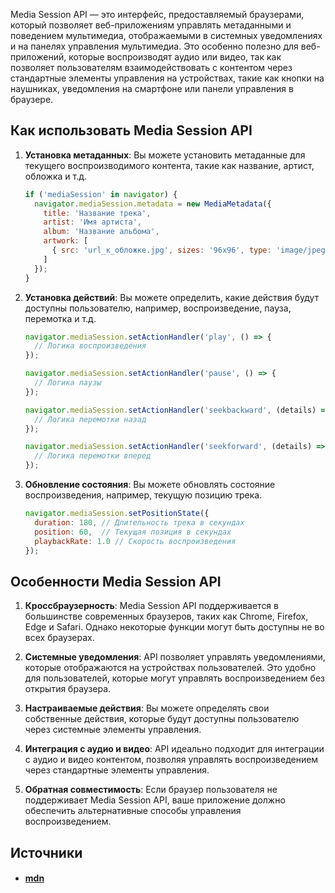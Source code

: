 Media Session API — это интерфейс, предоставляемый браузерами, который позволяет веб-приложениям управлять метаданными и поведением мультимедиа, отображаемыми в системных уведомлениях и на панелях управления мультимедиа. Это особенно полезно для веб-приложений, которые воспроизводят аудио или видео, так как позволяет пользователям взаимодействовать с контентом через стандартные элементы управления на устройствах, такие как кнопки на наушниках, уведомления на смартфоне или панели управления в браузере.

## Как использовать Media Session API

1. **Установка метаданных**:
   Вы можете установить метаданные для текущего воспроизводимого контента, такие как название, артист, обложка и т.д.

   ```javascript
   if ('mediaSession' in navigator) {
     navigator.mediaSession.metadata = new MediaMetadata({
       title: 'Название трека',
       artist: 'Имя артиста',
       album: 'Название альбома',
       artwork: [
         { src: 'url_к_обложке.jpg', sizes: '96x96', type: 'image/jpeg' }
       ]
     });
   }
   ```

2. **Установка действий**:
   Вы можете определить, какие действия будут доступны пользователю, например, воспроизведение, пауза, перемотка и т.д.

   ```javascript
   navigator.mediaSession.setActionHandler('play', () => {
     // Логика воспроизведения
   });

   navigator.mediaSession.setActionHandler('pause', () => {
     // Логика паузы
   });

   navigator.mediaSession.setActionHandler('seekbackward', (details) => {
     // Логика перемотки назад
   });

   navigator.mediaSession.setActionHandler('seekforward', (details) => {
     // Логика перемотки вперед
   });
   ```

3. **Обновление состояния**:
   Вы можете обновлять состояние воспроизведения, например, текущую позицию трека.

   ```javascript
   navigator.mediaSession.setPositionState({
     duration: 180, // Длительность трека в секундах
     position: 60,  // Текущая позиция в секундах
     playbackRate: 1.0 // Скорость воспроизведения
   });
   ```

## Особенности Media Session API

1. **Кроссбраузерность**:
   Media Session API поддерживается в большинстве современных браузеров, таких как Chrome, Firefox, Edge и Safari. Однако некоторые функции могут быть доступны не во всех браузерах.

2. **Системные уведомления**:
   API позволяет управлять уведомлениями, которые отображаются на устройствах пользователей. Это удобно для пользователей, которые могут управлять воспроизведением без открытия браузера.

3. **Настраиваемые действия**:
   Вы можете определять свои собственные действия, которые будут доступны пользователю через системные элементы управления.

4. **Интеграция с аудио и видео**:
   API идеально подходит для интеграции с аудио и видео контентом, позволяя управлять воспроизведением через стандартные элементы управления.

5. **Обратная совместимость**:
   Если браузер пользователя не поддерживает Media Session API, ваше приложение должно обеспечить альтернативные способы управления воспроизведением.

## Источники
- #### [mdn](https://developer.mozilla.org/en-US/docs/Web/API/Media_Session_API)